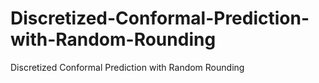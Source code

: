 # Discretized-Conformal-Prediction-with-Random-Rounding
Discretized Conformal Prediction with Random Rounding
